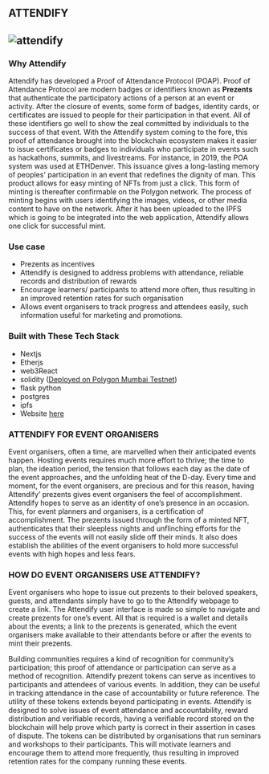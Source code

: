
## ATTENDIFY
<!-- <img="attendify" alt="Attendify" src="https://drive.google.com/file/d/1ETMfzD7HK33Wi5Ih2XQ4AiTc7CBo2U-h/view?usp=share_link"> -->

![attendify](https://drive.google.com/file/d/1ETMfzD7HK33Wi5Ih2XQ4AiTc7CBo2U-h/view?usp=share_link "title")
--------------
### Why Attendify

Attendify has developed a Proof of Attendance Protocol (POAP).
Proof of Attendance Protocol are modern badges or identifiers known as **Prezents** that authenticate the participatory actions of a person at an event or activity. After the closure of events, some form of badges, identity cards, or certificates are issued to people for their participation in that event. All of these identifiers go well to show the zeal committed by individuals to the success of that event.
With the Attendify system coming to the fore, this proof of attendance brought into the blockchain ecosystem makes it easier to issue certificates or badges to individuals who participate in events such as hackathons, summits, and livestreams. For instance, in 2019, the POA system was used at ETHDenver. This issuance gives a long-lasting memory of peoples' participation in an event that redefines the dignity of man.
This product allows for easy minting of NFTs from just a click. This form of minting is thereafter confirmable on the Polygon network. The process of minting begins with users identifying the images, videos, or other media content to have on the network. After it has been uploaded to the IPFS which is going to be integrated into the web application, Attendify allows one click for successful mint.


### Use case
- Prezents as incentives
- Attendify is designed to address problems with attendance, reliable records and distribution of rewards
- Encourage learners/ participants to attend more often, thus resulting in an improved retention rates for such organisation
- Allows event organisers to track progress and attendees easily, such information useful for marketing and promotions.

### Built with These Tech Stack
- Nextjs
- Etherjs
- web3React
- solidity ([Deployed on Polygon Mumbai Testnet](https://mumbai.polygonscan.com/address/0x6e2E47B107701C9BCdCa003f8B7e70A75BCF385e#code)) 
- flask python 
- postgres
- ipfs
- Website [here](https://main--rad-malasada-8928b1.netlify.app/)

### ATTENDIFY FOR EVENT ORGANISERS
Event organisers, often a time, are marvelled when their anticipated events happen. Hosting events requires much more effort to thrive; the time to plan, the ideation period, the tension that follows each day as the date of the event approaches, and the unfolding heat of the D-day. Every time and moment, for the event organisers, are precious and for this reason, having Attendify’ prezents gives event organisers the feel of accomplishment.
Attendify hopes to serve as an identity of one’s presence in an occasion. This, for event planners and organisers, is a certification of accomplishment. The prezents issued through the form of a minted NFT, authenticates that their sleepless nights and unflinching efforts for the success of the events will not easily slide off their minds. It also does establish the abilities of the event organisers to hold more successful events with high hopes and less fears.

### HOW DO EVENT ORGANISERS USE ATTENDIFY?	
Event organisers who hope to issue out prezents to their beloved speakers, guests, and attendants simply have to go to the Attendify webpage to create a link. The Attendify user interface is made so simple to navigate and create prezents for one’s event. All that is required is a wallet and details about the events; a link to the prezents is generated, which the event organisers make available to their attendants before or after the events to mint their prezents.

Building communities requires a kind of recognition for community’s participation; this proof of attendance or participation can serve as a method of recognition.
Attendify prezent tokens can serve as incentives to participants and attendees of various events. In addition, they can be useful in tracking attendance in the case of accountability or future reference. The utility of these tokens extends beyond participating in events.
Attendify is designed to solve issues of event attendance and accountability, reward distribution and verifiable records, having a verifiable record stored on the blockchain will help prove which party is correct in their assertion in cases of dispute.
The tokens can be distributed by organisations that run seminars and workshops to their participants. This will motivate learners and encourage them to attend more frequently, thus resulting in improved retention rates for the company running these events.


